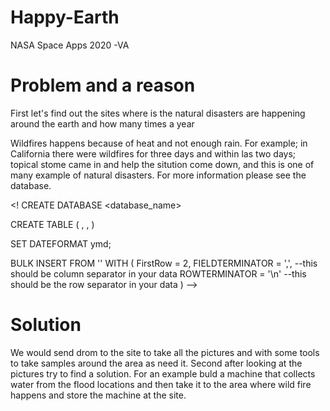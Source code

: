 # Happy-Earth
NASA Space Apps 2020 -VA
<body>
 <h1> Problem and a reason</h1>
<p> First let's find out the sites where is the natural disasters are happening around the earth and how many times a year</p>
 Wildfires happens because of heat and not enough rain. For example; in California there were wildfires for three days and within las two days; topical stome came in and help the sitution come down, and this is one of many example of natural disasters. For more information please see the database. <!California's Nightmare Fire Season Continues. (n.d.). Retrieved October 03, 2020, from https://earthobservatory.nasa.gov/images/147363/californias-nightmare-fire-season-continues-->
</body>

<!
CREATE DATABASE <database_name>

CREATE TABLE <tablename>
(
    <columnname1> <datatype> <constraint>,
    <columnname2> <datatype> <constraint>,
    <columnname3> <datatype> <constraint>
)

SET DATEFORMAT ymd;

BULK INSERT <tablename>
FROM
'<datafilename>'
WITH
(
    FirstRow = 2,
    FIELDTERMINATOR = ',', --this should be column separator in your data
    ROWTERMINATOR = '\n'   --this should be the row separator in your data
)
-->
<body>
<h1> Solution</h1>
<p> We would send drom to the site to take all the pictures and with some tools to take samples around the area as need it.
Second after looking at the pictures try to find a solution. 
For an example buld a machine that collects water from the flood locations and then take it to the area where wild fire happens and store the machine at the site.</p>
<picture>
 
</picture>
</body>

